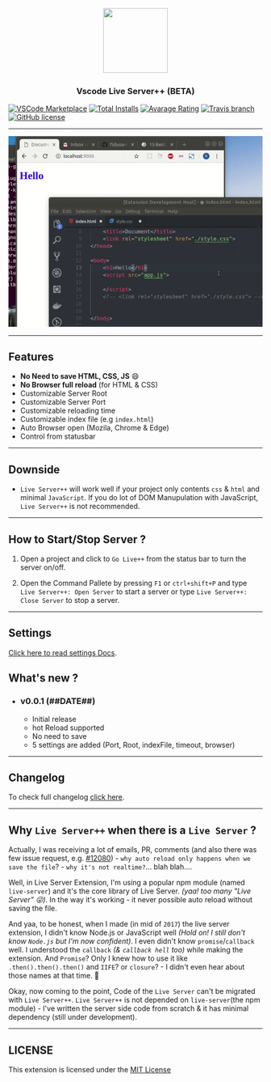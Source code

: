 <p align="center">
  <img width="128" height="128" src="https://raw.githubusercontent.com/ritwickdey/vscode-live-server-plus-plus/master/images/vscode-live-server-plus-plus.png">
</p>
<h3 align="center">Vscode Live Server++ (BETA) </h3>


[![VSCode Marketplace](https://img.shields.io/vscode-marketplace/v/vscode-live-server-plus-plus.svg?style=flat-square&label=vscode%20marketplace)](https://marketplace.visualstudio.com/items?itemName=vscode-live-server-plus-plus) [![Total Installs](https://img.shields.io/vscode-marketplace/d/vscode-live-server-plus-plus.svg?style=flat-square)](https://marketplace.visualstudio.com/items?itemName=vscode-live-server-plus-plus) [![Avarage Rating](https://img.shields.io/vscode-marketplace/r/vscode-live-server-plus-plus.svg?style=flat-square)](https://marketplace.visualstudio.com/items?itemName=vscode-live-server-plus-plus) [![Travis branch](https://img.shields.io/travis/com/ritwickdey/vscode-live-server-plus-plus/master.svg?style=flat-square&label=travis%20branch)](https://travis-ci.com/ritwickdey/vscode-live-server-plus-plus) [![GitHub license](https://img.shields.io/badge/license-MIT-blue.svg?style=flat-square)](https://github.com/ritwickdey/vscode-live-server/)

---

![VSCode Live Server++](./images/vscode-live-server-plus-plus_preview1.gif)

---
## Features

- **No Need to save HTML, CSS, JS** :smile:
- **No Browser full reload** (for HTML & CSS)
- Customizable Server Root
- Customizable Server Port
- Customizable reloading time
- Customizable index file (e.g `index.html`)
- Auto Browser open (Mozila, Chrome & Edge)
- Control from statusbar

---

## Downside

- `Live Server++` will work well if your project only contents `css` & `html` and minimal `JavaScript`. If you do lot of DOM Manupulation with JavaScript, `Live Server++` is not recommended.

--- 
## How to Start/Stop Server ?

1. Open a project and click to `Go Live++` from the status bar to turn the server on/off.

2. Open the Command Pallete by pressing `F1` or `ctrl+shift+P` and type `Live Server++: Open Server` to start a server or type `Live Server++: Close Server` to stop a server.

---

## Settings

[Click here to read settings Docs](./docs/settings.md).

## What's new ?

- ### v0.0.1 (##DATE##)
  - Initial release
  - hot Reload supported
  - No need to save
  - 5 settings are added (Port, Root, indexFile, timeout, browser)

---

## Changelog

To check full changelog [click here](CHANGELOG.md).

---

## Why `Live Server++` when there is a `Live Server` ?

Actually, I was receiving a lot of emails, PR, comments (and also there was few issue request, e.g. [#12080](https://github.com/Microsoft/vscode/issues/12080)) - `why auto reload only happens when we save the file`? - `why it's not realtime?`... blah blah....

Well, in Live Server Extension, I'm using a popular npm module (named `live-server`) and it's the core library of Live Server. _(yaa! too many "Live Server" 😜)_. In the way it's working - it never possible auto reload without saving the file.

And yaa, to be honest, when I made (in mid of `2017`) the live server extension, I didn't know Node.js or JavaScript well _(Hold on! I still don't know `Node.js` but I'm now confident)_. I even didn't know `promise`/`callback` well. I understood the `callback` _(& `callback hell` too)_ while making the extension. And `Promise`? Only I knew how to use it like `.then().then().then()` and `IIFE`? or `closure`? - I didn't even hear about those names at that time. 😬

Okay, now coming to the point, Code of the `Live Server` can't be migrated with `Live Server++`. `Live Server++` is not depended on `live-server`(the npm module) - I've written the server side code from scratch & it has minimal dependency (still under development).

---

## LICENSE

This extension is licensed under the [MIT License](LICENSE)
